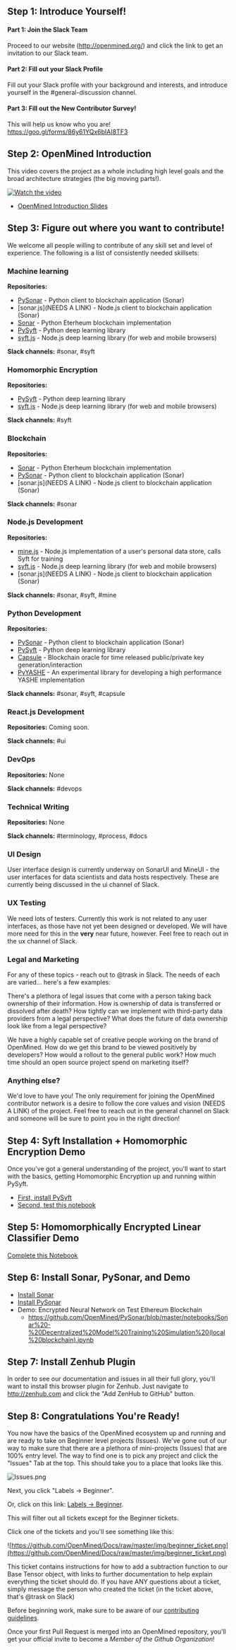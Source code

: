 ## Step 1: Introduce Yourself!

#### Part 1: Join the Slack Team
Proceed to our website (http://openmined.org/) and click the link to get an invitation to our Slack team.

#### Part 2: Fill out your Slack Profile
Fill out your Slack profile with your background and interests, and introduce yourself in the #general-discussion channel.

#### Part 3: Fill out the New Contributor Survey!
This will help us know who you are!
https://goo.gl/forms/86y61YQx6bIAI8TF3

## Step 2: OpenMined Introduction

This video covers the project as a whole including high level goals and the broad architecture strategies (the big moving parts!).

[![Watch the video](https://github.com/OpenMined/Docs/raw/master/img/OpenMinedIntro.png)](https://www.youtube.com/watch?v=sXFmKquiVnk)

- [OpenMined Introduction Slides](https://docs.google.com/presentation/d/1Tm7jh3pChks0ObJNb7x2ZZhhVOJhmCVN2KDPWyZohQU/edit)

## Step 3: Figure out where you want to contribute!

We welcome all people willing to contribute of any skill set and level of experience. The following is a list of consistently needed skillsets:

### Machine learning
**Repositories:**
- [PySonar](https://github.com/OpenMined/PySonar) - Python client to blockchain application (Sonar)
- [sonar.js](NEEDS A LINK) - Node.js client to blockchain application (Sonar)
- [Sonar](https://github.com/OpenMined/Sonar) - Python Eterheum blockchain implementation
- [PySyft](https://github.com/OpenMined/PySyft) - Python deep learning library
- [syft.js](https://github.com/OpenMined/syft.js) - Node.js deep learning library (for web and mobile browsers)

**Slack channels:** #sonar, #syft

### Homomorphic Encryption
**Repositories:**
- [PySyft](https://github.com/OpenMined/PySyft) - Python deep learning library
- [syft.js](https://github.com/OpenMined/syft.js) - Node.js deep learning library (for web and mobile browsers)

**Slack channels:** #syft

### Blockchain
**Repositories:**
- [Sonar](https://github.com/OpenMined/Sonar) - Python Eterheum blockchain implementation
- [PySonar](https://github.com/OpenMined/PySonar) - Python client to blockchain application (Sonar)
- [sonar.js](NEEDS A LINK) - Node.js client to blockchain application (Sonar)

**Slack channels:** #sonar

### Node.js Development
**Repositories:**
- [mine.js](https://github.com/OpenMined/mine.js) - Node.js implementation of a user's personal data store, calls Syft for training
- [syft.js](https://github.com/OpenMined/syft.js) - Node.js deep learning library (for web and mobile browsers)
- [sonar.js](NEEDS A LINK) - Node.js client to blockchain application (Sonar)

**Slack channels:** #sonar, #syft, #mine

### Python Development
**Repositories:**
- [PySonar](https://github.com/OpenMined/PySonar) - Python client to blockchain application (Sonar)
- [PySyft](https://github.com/OpenMined/PySyft) - Python deep learning library
- [Capsule](https://github.com/OpenMined/Capsule) - Blockchain oracle for time released public/private key generation/interaction
- [PyYASHE](https://github.com/OpenMined/PyYashe) - An experimental library for developing a high performance YASHE implementation

**Slack channels:** #sonar, #syft, #capsule

### React.js Development
**Repositories:** Coming soon.

**Slack channels:** #ui

### DevOps
**Repositories:** None

**Slack channels:** #devops

### Technical Writing
**Repositories:** None

**Slack channels:** #terminology, #process, #docs

### UI Design
User interface design is currently underway on SonarUI and MineUI - the user interfaces for data scientists and data hosts respectively. These are currently being discussed in the ui channel of Slack.

### UX Testing
We need lots of testers. Currently this work is not related to any user interfaces, as those have not yet been designed or developed. We will have more need for this in the **very** near future, however. Feel free to reach out in the ux channel of Slack.

### Legal and Marketing
For any of these topics - reach out to @trask in Slack. The needs of each are varied... here's a few examples:

There's a plethora of legal issues that come with a person taking back ownership of their information. How is ownership of data is transferred or dissolved after death? How tightly can we implement with third-party data providers from a legal perspective? What does the future of data ownership look like from a legal perspective?

We have a highly capable set of creative people working on the brand of OpenMined. How do we get this brand to be viewed positively by developers? How would a rollout to the general public work? How much time should an open source project spend on marketing itself?

### Anything else?
We'd love to have you! The only requirement for joining the OpenMined contributor network is a desire to follow the core values and vision (NEEDS A LINK) of the project. Feel free to reach out in the general channel on Slack and someone will be sure to point you in the right direction!

## Step 4: Syft Installation + Homomorphic Encryption Demo

Once you've got a general understanding of the project, you'll want to start with the basics, getting Homomorphic Encryption up and running within PySyft.

- [First, install PySyft](https://github.com/OpenMined/PySyft/)
- [Second, test this notebook](https://github.com/OpenMined/PySyft/blob/master/notebooks/Syft%20-%20Paillier%20Homomorphic%20Encryption%20Example.ipynb)

## Step 5: Homomorphically Encrypted Linear Classifier Demo

[Complete this Notebook](https://github.com/OpenMined/PySyft/blob/master/notebooks/Syft%20-%20Paillier%20Encrypted%20Linear%20Classification.ipynb)

## Step 6: Install Sonar, PySonar, and Demo

- [Install Sonar](https://github.com/OpenMined/Sonar)
- [Install PySonar](https://github.com/OpenMined/PySonar)
- Demo: Encrypted Neural Network on Test Ethereum Blockchain
  - https://github.com/OpenMined/PySonar/blob/master/notebooks/Sonar%20-%20Decentralized%20Model%20Training%20Simulation%20(local%20blockchain).ipynb

## Step 7: Install Zenhub Plugin

In order to see our documentation and issues in all their full glory, you'll want to install this browser plugin for Zenhub. Just navigate to http://zenhub.com and click the "Add ZenHub to GitHub" button.

## Step 8: Congratulations You're Ready!

You now have the basics of the OpenMined ecosystem up and running and are ready to take on Beginner level projects (Issues). We've gone out of our way to make sure that there are a plethora of mini-projects (Issues) that are 100% entry level. The way to find one is to pick any project and click the "Issues" Tab at the top. This should take you to a place that looks like this.

![Issues.png](https://github.com/OpenMined/Docs/raw/master/img/issues.png)


Next, you click "Labels -> Beginner".


Or, click on this link:
[Labels -> Beginner](https://github.com/OpenMined/PySyft/issues?q=is%3Aopen+is%3Aissue+label%3A%22d.+Beginner%22).


This will filter out all tickets except for the Beginner tickets.


Click one of the tickets and you'll see something like this:

![https://github.com/OpenMined/Docs/raw/master/img/beginner_ticket.png](https://github.com/OpenMined/Docs/raw/master/img/beginner_ticket.png)

This ticket contains instructions for how to add a subtraction function to our Base Tensor object, with links to further documentation to help explain everything the ticket should do. If you have ANY questions about a ticket, simply message the person who created the ticket (in the ticket above, that's @trask on Slack)

Before beginning work, make sure to be aware of our [contributing guidelines](./guidelines.md).

Once your first Pull Request is merged into an OpenMined repository, you'll get your official invite to become a *Member of the Github Organization*!
